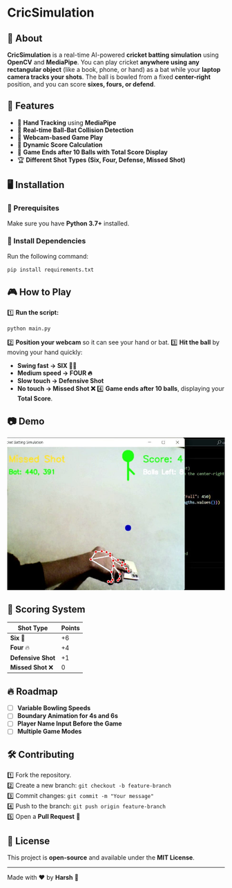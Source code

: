 # CricSimulation

## 🏏 About
**CricSimulation** is a real-time AI-powered **cricket batting simulation** using **OpenCV** and **MediaPipe**. You can play cricket **anywhere using any rectangular object** (like a book, phone, or hand) as a bat while your **laptop camera tracks your shots**. The ball is bowled from a fixed **center-right** position, and you can score **sixes, fours, or defend**.

## 🚀 Features
- 🏏 **Hand Tracking** using **MediaPipe**
- 🎯 **Real-time Ball-Bat Collision Detection**
- 🎥 **Webcam-based Game Play**
- 🔢 **Dynamic Score Calculation**
- 🛑 **Game Ends after 10 Balls with Total Score Display**
- 🏆 **Different Shot Types (Six, Four, Defense, Missed Shot)**

## 🖥️ Installation
### 🔹 Prerequisites
Make sure you have **Python 3.7+** installed.

### 🔹 Install Dependencies
Run the following command:
```bash
pip install requirements.txt
```

## 🎮 How to Play
1️⃣ **Run the script:**
```bash
python main.py
```
2️⃣ **Position your webcam** so it can see your hand or bat.
3️⃣ **Hit the ball** by moving your hand quickly:
   - **Swing fast → SIX 🏏🎯**
   - **Medium speed → FOUR 🔥**
   - **Slow touch → Defensive Shot**
   - **No touch → Missed Shot ❌**
4️⃣ **Game ends after 10 balls**, displaying your **Total Score**.

## 📷 Demo
![Gameplay Demo](https://github.com/im-h-a-r-s-h/OpenCV_Projects/blob/main/Cricket_Simulation%20Game/ss.jpg)

## 📜 Scoring System
| Shot Type       | Points |
|---------------|--------|
| **Six** 🎯   | +6     |
| **Four** 🔥  | +4     |
| **Defensive Shot** | +1     |
| **Missed Shot** ❌ | 0     |

## 🔥 Roadmap
- [ ] **Variable Bowling Speeds**
- [ ] **Boundary Animation for 4s and 6s**
- [ ] **Player Name Input Before the Game**
- [ ] **Multiple Game Modes**

## 🛠️ Contributing
1️⃣ Fork the repository.  
2️⃣ Create a new branch: `git checkout -b feature-branch`  
3️⃣ Commit changes: `git commit -m "Your message"`  
4️⃣ Push to the branch: `git push origin feature-branch`  
5️⃣ Open a **Pull Request** 🚀

## 📄 License
This project is **open-source** and available under the **MIT License**.

---
Made with ❤️ by **Harsh** 🚀

